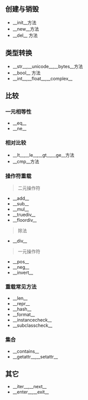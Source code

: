 ## 创建与销毁

* \_\_init__方法
* \_\_new__方法
* \_\_del__ 方法

## 类型转换

* \_\_str__,\_\_unicode__,\_\_bytes__方法
* __bool\_\_ 方法
* __int\_\_,\_\_float\_\_,\_\_complex\_\_

## 比较

### 一元相等性

* __eq\_\_
* __ne\_\_

### 相对比较

* \_\_lt\_\_,\_\_le\_\_,\_\_gt\_\_,\_\_ge__方法
* __cmp__方法

### 操作符重载

> 二元操作符

* \_\_add__
* \_\_sub__
* \_\_mul__
* \_\_truediv__
* \_\_floordiv__


> 除法
* \_\_div\_\_

> 一元操作符

* \_\_pos__
* \_\_neg__
* \_\_invert__

### 重载常见方法

* \_\_len__
* \_\_repr__
* \_\_hash__
* \_\_format__
* \_\_instancecheck__
* \_\_subclasscheck__

### 集合

* \_\_contains__
* \_\_getattr__,\_\_setattr__

## 其它

* \_\_iter__,\_\_next__
* \_\_enter__,\_\_exit__

